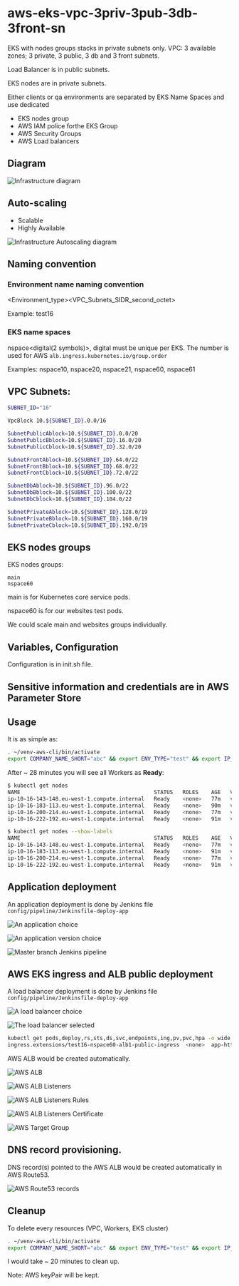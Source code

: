 # aws-eks-vpc-3priv-3pub-3db-3front-sn

EKS with nodes groups stacks in private subnets only. VPC: 3 available zones; 3 private, 3 public, 3 db and 3 front subnets.

Load Balancer is in public subnets.

EKS nodes are in private subnets.

Either clients or qa environments are separated by EKS Name Spaces and use dedicated
- EKS nodes group
- AWS IAM police forthe EKS Group
- AWS Security Groups
- AWS Load balancers

## Diagram

![Infrastructure diagram](images/aws-eks-vpc-3priv-3pub-3db-3front-sn_diagram.png)

## Auto-scaling

- Scalable
- Highly Available

![Infrastructure Autoscaling diagram](images/aws-eks-vpc-3priv-3pub-3db-3front-sn_Autoscaling_diagram.png)

## Naming convention
### Environment name naming convention

<Environment_type><VPC_Subnets_SIDR_second_octet>

Example: test16

### EKS name spaces

nspace<digital(2 symbols)>, digital must be unique per EKS. The number is used for AWS `alb.ingress.kubernetes.io/group.order`

Examples: nspace10, nspace20, nspace21, nspace60, nspace61

## VPC Subnets:
```bash
SUBNET_ID="16"

VpcBlock 10.${SUBNET_ID}.0.0/16

SubnetPublicAblock=10.${SUBNET_ID}.0.0/20
SubnetPublicBblock=10.${SUBNET_ID}.16.0/20
SubnetPublicCblock=10.${SUBNET_ID}.32.0/20

SubnetFrontAblock=10.${SUBNET_ID}.64.0/22
SubnetFrontBblock=10.${SUBNET_ID}.68.0/22
SubnetFrontCblock=10.${SUBNET_ID}.72.0/22

SubnetDbAblock=10.${SUBNET_ID}.96.0/22
SubnetDbBblock=10.${SUBNET_ID}.100.0/22
SubnetDbCblock=10.${SUBNET_ID}.104.0/22

SubnetPrivateAblock=10.${SUBNET_ID}.128.0/19
SubnetPrivateBblock=10.${SUBNET_ID}.160.0/19
SubnetPrivateCblock=10.${SUBNET_ID}.192.0/19
```

## EKS nodes groups

EKS nodes groups:
```
main
nspace60
```

main is for Kubernetes core service pods.

nspace60 is for our websites test pods.

We could scale main and websites groups individually.

## Variables, Configuration

Configuration is in init.sh file.

## Sensitive information and credentials are in AWS Parameter Store

## Usage

It is as simple as:
```bash
. ~/venv-aws-cli/bin/activate
export COMPANY_NAME_SHORT="abc" && export ENV_TYPE="test" && export IP_2ND_OCTET="16" && export NSPACE="nspace60" && export APP_NAME="app-http-content-from-git" && export CI_CD_DEPLOY=false && bash -c "./bin/deploy-env-full.sh"
```

After ~ 28 minutes you will see all Workers as **Ready**:
```bash
$ kubectl get nodes
NAME                                          STATUS   ROLES    AGE   VERSION
ip-10-16-143-148.eu-west-1.compute.internal   Ready    <none>   77m   v1.18.9-eks-d1db3c
ip-10-16-183-113.eu-west-1.compute.internal   Ready    <none>   90m   v1.18.9-eks-d1db3c
ip-10-16-200-214.eu-west-1.compute.internal   Ready    <none>   77m   v1.18.9-eks-d1db3c
ip-10-16-222-192.eu-west-1.compute.internal   Ready    <none>   91m   v1.18.9-eks-d1db3c

$ kubectl get nodes --show-labels
NAME                                          STATUS   ROLES    AGE   VERSION              LABELS
ip-10-16-143-148.eu-west-1.compute.internal   Ready    <none>   77m   v1.18.9-eks-d1db3c   beta.kubernetes.io/arch=amd64,beta.kubernetes.io/instance-type=t3.xlarge,beta.kubernetes.io/os=linux,failure-domain.beta.kubernetes.io/region=eu-west-1,failure-domain.beta.kubernetes.io/zone=eu-west-1a,kubernetes.io/arch=amd64,kubernetes.io/hostname=ip-10-16-143-148.eu-west-1.compute.internal,kubernetes.io/os=linux,node.kubernetes.io/instance-type=t3.xlarge,nodesgroup=nspace60,topology.kubernetes.io/region=eu-west-1,topology.kubernetes.io/zone=eu-west-1a
ip-10-16-183-113.eu-west-1.compute.internal   Ready    <none>   91m   v1.18.9-eks-d1db3c   beta.kubernetes.io/arch=amd64,beta.kubernetes.io/instance-type=t3a.small,beta.kubernetes.io/os=linux,failure-domain.beta.kubernetes.io/region=eu-west-1,failure-domain.beta.kubernetes.io/zone=eu-west-1b,kubernetes.io/arch=amd64,kubernetes.io/hostname=ip-10-16-183-113.eu-west-1.compute.internal,kubernetes.io/os=linux,node.kubernetes.io/instance-type=t3a.small,nodesgroup=main,topology.kubernetes.io/region=eu-west-1,topology.kubernetes.io/zone=eu-west-1b
ip-10-16-200-214.eu-west-1.compute.internal   Ready    <none>   77m   v1.18.9-eks-d1db3c   beta.kubernetes.io/arch=amd64,beta.kubernetes.io/instance-type=t3.xlarge,beta.kubernetes.io/os=linux,failure-domain.beta.kubernetes.io/region=eu-west-1,failure-domain.beta.kubernetes.io/zone=eu-west-1c,kubernetes.io/arch=amd64,kubernetes.io/hostname=ip-10-16-200-214.eu-west-1.compute.internal,kubernetes.io/os=linux,node.kubernetes.io/instance-type=t3.xlarge,nodesgroup=nspace60,topology.kubernetes.io/region=eu-west-1,topology.kubernetes.io/zone=eu-west-1c
ip-10-16-222-192.eu-west-1.compute.internal   Ready    <none>   91m   v1.18.9-eks-d1db3c   beta.kubernetes.io/arch=amd64,beta.kubernetes.io/instance-type=t3a.small,beta.kubernetes.io/os=linux,failure-domain.beta.kubernetes.io/region=eu-west-1,failure-domain.beta.kubernetes.io/zone=eu-west-1c,kubernetes.io/arch=amd64,kubernetes.io/hostname=ip-10-16-222-192.eu-west-1.compute.internal,kubernetes.io/os=linux,node.kubernetes.io/instance-type=t3a.small,nodesgroup=main,topology.kubernetes.io/region=eu-west-1,topology.kubernetes.io/zone=eu-west-1c
```

## Application deployment

An application deployment is done by Jenkins file `config/pipeline/Jenkinsfile-deploy-app`

![An application choice](images/20201213-153724-screenshot.png)

![An application version choice](images/20201213-182910-screenshot.png)

![Master branch Jenkins pipeline](images/20201213-181301-screenshot.png)

## AWS EKS ingress and ALB public deployment

A load balancer deployment is done by Jenkins file `config/pipeline/Jenkinsfile-deploy-app`

![A load balancer choice](images/20201213-162520-screenshot.png)

![The load balancer selected](images/20201213-162532-screenshot.png)

```bash
kubectl get pods,deploy,rs,sts,ds,svc,endpoints,ing,pv,pvc,hpa -o wide -n nspace60 | grep test16-nspace60-alb1-public
ingress.extensions/test16-nspace60-alb1-public-ingress  <none>  app-http-content-from-git.test16-nspace60.example.com  80  5m57s
```

AWS ALB would be created automatically.

![AWS ALB](images/20201213-171437-screenshot.png)

![AWS ALB Listeners](images/20201213-171500-screenshot.png)

![AWS ALB Listeners Rules](images/20201213-171635-screenshot.png)

![AWS ALB Listeners Certificate](images/20201213-171533-screenshot.png)

![AWS Target Group](images/20201213-171746-screenshot.png)

## DNS record provisioning.

DNS record(s) pointed to the AWS ALB would be created automatically in AWS Route53.

![AWS Route53 records](images/20201213-172013-screenshot.png)

## Cleanup

To delete every resources (VPC, Workers, EKS cluster)
```bash
. ~/venv-aws-cli/bin/activate
export COMPANY_NAME_SHORT="abc" && export ENV_TYPE="test" && export IP_2ND_OCTET="16" && export NSPACE="nspace60" && export APP_NAME="app-http-content-from-git" && bash -c ". ./bin/lib_cfn.sh && eksCleanup"
```

I would take ~ 20 minutes to clean up.

Note: AWS keyPair will be kept.
